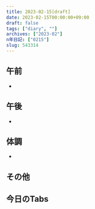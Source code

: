 ```yaml
---
title: 2023-02-15[draft]
date: 2023-02-15T00:00:00+09:00
draft: false
tags: ["diary", ""]
archives: ["2023-02"]
n年日記: ["0215"]
slug: 543314
---
```

## 午前
- 
## 午後
- 
## 体調
- 
## その他
## 今日のTabs
